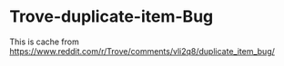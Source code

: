 # Trove-duplicate-item-Bug
This is cache from https://www.reddit.com/r/Trove/comments/vli2q8/duplicate_item_bug/
